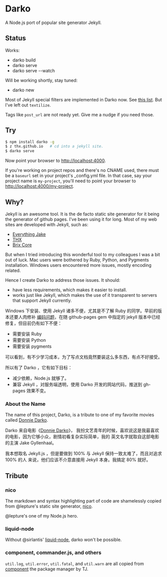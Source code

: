 # Darko

A Node.js port of popular site generator Jekyll.

## Status

Works:

- darko build
- darko serve
- darko serve --watch

Will be working shortly, stay tuned:

- darko new

Most of Jekyll special filters are implemented in Darko now. See
[this list](http://jekyllrb.com/docs/templates/). But I've left out `textilize`.

Tags like `post_url` are not ready yet. Give me a nudge if you need those.

## Try

```bash
$ npm install darko -g
$ z thx.github.io   # cd into a jekyll site.
$ darko serve
```

Now point your browser to <http://localhost:4000>.

If you're working on project repos and there's no CNAME used, there must be a
`baseurl` set in your project's _config.yml file. In that case, say your project
name is `my-project`, you'll need to point your browser to
<http://localhost:4000/my-project>.

## Why?

Jekyll is an awesome tool. It is the de facto static site generator for it
being the generator of github pages. I've been using it for long. Most of
my web sites are developed with Jekyll, such as:

- [Everything Jake](http://cyj.me)
- [THX](http://thx.github.io)
- [Brix Core](http://thx.github.io/brix-core)

But when I tried introducing this wonderful tool to my colleagues I was a bit
out of luck. Mac users were bothered by Ruby, Python, and Pygments installation.
Windows users encountered more issues, mostly encoding related.

Hence I create Darko to address those issues. It should:

- have less requirements, which makes it easier to install.
- works just like Jekyll, which makes the use of it transparent to servers that
  support Jekyll currently.

Windows 下安装、使用 Jekyll 诸多不便，尤其是不了解 Ruby 的同学。早前的版本还要人肉修补
[编码问题](http://stormtea123.github.io/convertible.av/)，在随 github-pages gem
中指定的 jekyll 版本中已经修复，但目前仍有如下不便：

- 需要安装 Ruby
- 需要安装 Python
- 需要安装 pygments

可以看到，有不少学习成本，为了写点文档竟然要装这么多东西，有点不好接受。

所以有了 Darko ，它有如下目标：

- 减少依赖，Node.js 就够了。
- 兼容 Jekyll ，对服务端透明，使用 Darko 开发的网站代码，推送到 gh-pages 效果不变。

### About the Name

The name of this project, Darko, is a tribute to one of my favorite movies
called [Donnie Darko](http://www.imdb.com/title/tt0246578/).

Darko 来自电影《[Donnie Darko](http://movie.douban.com/subject/1306662/)》，
我扮文艺青年的时候，喜欢说这是我最喜欢的电影，因为它够小众，剧情初看复杂实际简单，我的
英文名字就取自这部电影的主演 Jake Gyllenhaal。

我本想取名 Jekyll.js ，但是要做到 100% 与 Jekyll 保持一致太难了，而且对追求 100% 的人
来说，他们应该不介意直接用 Jekyll 本身。我搞定 80% 就好。

## Tribute

### nico

The markdown and syntax highlighting part of code are shamelessly copied from
@lepture's static site generator, [nico](https://github.com/lepture/nico).

@lepture's one of my Node.js hero.

### liquid-node

Without @sirlantis' [liquid-node](https://github.com/sirlantis/liquid-node),
darko won't be possible.

### component, commander.js, and others

`util.log`, `util.error`, `util.fatal`, and `util.warn` are all copied from
[component](https://github.com/component/component) the package manager by TJ.
